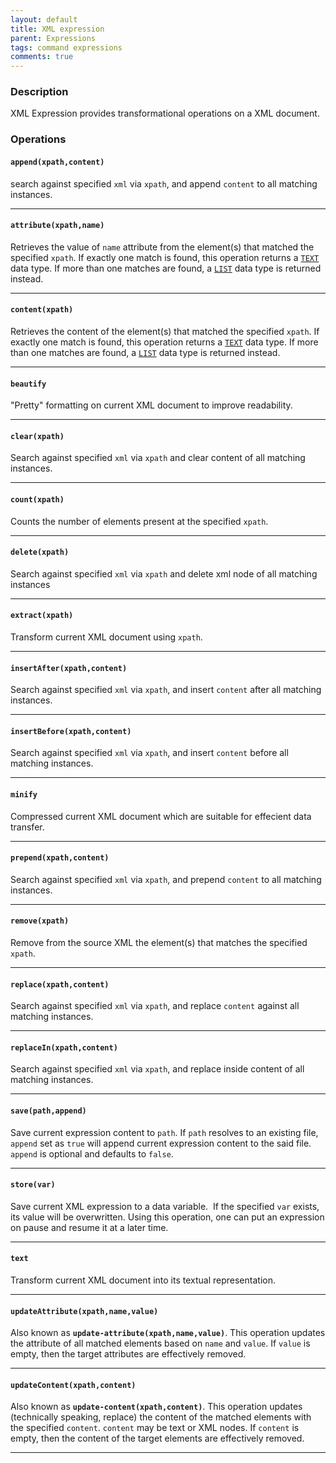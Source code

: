 ```yaml
---
layout: default
title: XML expression
parent: Expressions
tags: command expressions
comments: true
---
```



### Description
XML Expression provides transformational operations on a XML document.


### Operations
#### **`append(xpath,content)`**
search against specified `xml` via `xpath`, and append `content` to all matching instances. 

-----

#### **`attribute(xpath,name)`**
Retrieves the value of `name` attribute from the element(s) that matched the specified `xpath`. If exactly one match is 
found, this operation returns a [`TEXT`](TEXTexpression) data type. If more than one matches are found, a 
[`LIST`](LISTexpression) data type is returned instead.

-----

#### **`content(xpath)`**
Retrieves the content of the element(s) that matched the specified `xpath`. If exactly one match is found, this 
operation returns a [`TEXT`](TEXTexpression) data type. If more than one matches are found, a [`LIST`](LISTexpression) 
data type is returned instead.

-----

#### **`beautify`**
"Pretty" formatting on current XML document to improve readability.

-----

#### **`clear(xpath)`**
Search against specified `xml` via `xpath` and clear content of all matching instances.  

-----

#### **`count(xpath)`**
Counts the number of elements present at the specified `xpath`.

-----

#### **`delete(xpath)`**
Search against specified `xml` via `xpath` and delete xml node of all matching instances  

-----

#### **`extract(xpath)`**
Transform current XML document using `xpath`.

-----

#### **`insertAfter(xpath,content)`**
Search against specified `xml` via `xpath`, and insert `content` after all matching instances. 

-----

#### **`insertBefore(xpath,content)`**
Search against specified `xml` via `xpath`, and insert `content` before all matching instances. 

-----

#### **`minify`**
Compressed current XML document which are suitable for effecient data transfer.

-----

#### **`prepend(xpath,content)`**
Search against specified `xml` via `xpath`, and prepend `content` to all matching instances. 

-----

#### **`remove(xpath)`**
Remove from the source XML the element(s) that matches the specified `xpath`.

-----

#### **`replace(xpath,content)`**
Search against specified `xml` via `xpath`, and replace `content` against all matching instances. 

-----

#### **`replaceIn(xpath,content)`**
Search against specified `xml` via `xpath`, and replace inside content of all matching instances. 

-----

#### **`save(path,append)`**
Save current expression content to `path`. If `path` resolves to an existing file, `append` set as `true` will append 
current expression content to the said file. `append` is optional and defaults to `false`.

-----

#### **`store(var)`**
Save current XML expression to a data variable.  If the specified `var` exists, its value will be overwritten. Using 
this operation, one can put an expression on pause and resume it at a later time.

-----

#### **`text`**
Transform current XML document into its textual representation.

-----

#### **`updateAttribute(xpath,name,value)`**
Also known as **`update-attribute(xpath,name,value)`**. This operation updates the attribute of all matched elements 
based on `name` and `value`. If `value` is empty, then the target attributes are effectively removed. 

-----

#### **`updateContent(xpath,content)`**
Also known as **`update-content(xpath,content)`**. This operation updates (technically speaking, replace) the content 
of the matched elements with the specified `content`. `content` may be text or XML nodes. If `content` is empty, then 
the content of the target elements are effectively removed. 

-----

<script>jQuery(document).ready(function () { newOperationSelect(); });</script>

